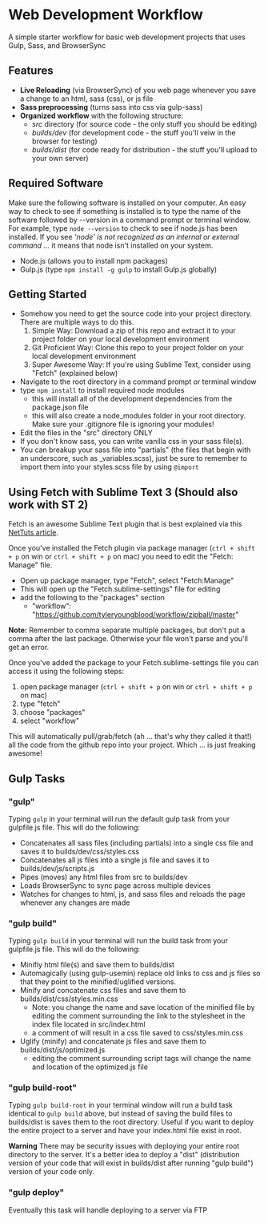 # Web Development Workflow

A simple starter workflow for basic web development projects that uses Gulp, Sass, and BrowserSync

## Features
- **Live Reloading** (via BrowserSync) of you web page whenever you save a change to an html, sass (css), or js file
- **Sass preprocessing** (turns sass into css via gulp-sass)
- **Organized workflow** with the following structure:
    - *src* directory (for source code - the only stuff you should be editing)
    - *builds/dev* (for development code - the stuff you'll veiw in the browser for testing)
    - *builds/dist* (for code ready for distribution - the stuff you'll upload to your own server)

## Required Software
Make sure the following software is installed on your computer. An easy way to check to see if something is installed is to type the name of the software followed by --version in a command prompt or terminal window. For example, type <code>node --version</code> to check to see if node.js has been installed. If you see *'node' is not recognized as an internal or external command ...* it means that node isn't installed on your system.
- Node.js (allows you to install npm packages)
- Gulp.js (type <code>npm install -g gulp</code> to install Gulp.js globally)

## Getting Started
- Somehow you need to get the source code into your project directory. There are multiple ways to do this.
    1. Simple Way: Download a zip of this repo and extract it to your project folder on your local development environment
    2. Git Proficient Way: Clone this repo to your project folder on your local development environment
    3. Super Awesome Way: If you're using Sublime Text, consider using "Fetch" (explained below)
- Navigate to the root directory in a command prompt or terminal window
- type <code>npm install</code> to install required node modules
    - this will install all of the development dependencies from the package.json file
    - this will also create a node_modules folder in your root directory. Make sure your .gitignore file is ignoring your modules!
- Edit the files in the "src" directory ONLY
- If you don't know sass, you can write vanilla css in your sass file(s). 
- You can breakup your sass file into "partials" (the files that begin with an underscore, such as _variables.scss), just be sure to remember to import them into your styles.scss file by using <code>@import</code>

## Using Fetch with Sublime Text 3 (Should also work with ST 2)
Fetch is an awesome Sublime Text plugin that is best explained via this [NetTuts article](http://code.tutsplus.com/articles/introducing-nettuts-fetch--net-23490).

Once you've installed the Fetch plugin via package manager (<code>ctrl + shift + p</code> on win or <code>ctrl + shift + p</code> on mac) you need to edit the "Fetch: Manage" file.
- Open up package manager, type "Fetch", select "Fetch:Manage"
- This will open up the "Fetch.sublime-settings" file for editing
- add the following to the "packages" section
   - "workflow": "https://github.com/tyleryoungblood/workflow/zipball/master"

**Note:** Remember to comma separate multiple packages, but don't put a comma after the last package. Otherwise your file won't parse and you'll get an error. 

Once you've added the package to your Fetch.sublime-settings file you can access it using the following steps:

1.  open package manager (<code>ctrl + shift + p</code> on win or <code>ctrl + shift + p</code> on mac)
2.  type "fetch"
3.  choose "packages"
4.  select "workflow"

This will automatically pull/grab/fetch (ah ... that's why they called it that!) all the code from the github repo into your project. Which ... is just freaking awesome!

## Gulp Tasks

### "gulp"
Typing <code>gulp</code> in your terminal will run the default gulp task from your gulpfile.js file. This will do the following:
- Concatenates all sass files (including partials) into a single css file and saves it to builds/dev/css/styles.css
- Concatenates all js files into a single js file and saves it to builds/dev/js/scripts.js
- Pipes (moves) any html files from src to builds/dev
- Loads BrowserSync to sync page across multiple devices
- Watches for changes to html, js, and sass files and reloads the page whenever any changes are made

### "gulp build"
Typing <code>gulp build</code> in your terminal will run the build task from your gulpfile.js file. This will do the following:

- Minifiy html file(s) and save them to builds/dist
- Automagically (using gulp-usemin) replace old links to css and js files so that they point to the minified/uglified versions.
- Minify and concatenate css files and save them to builds/dist/css/styles.min.css
    - Note: you change the name and save location of the minified file by editing the comment surrounding the link to the stylesheet in the index file located in src/index.html
    - a comment of <!-- build:css css/styles.min.css --> will result in a css file saved to css/styles.min.css
- Uglify (minify) and concatenate js files and save them to builds/dist/js/optimized.js
    - editing the comment surrounding script tags will change the name and location of the optimized.js file   

### "gulp build-root"
Typing <code>gulp build-root</code> in your terminal window will run a build task identical to <code>gulp build</code> above, but instead of saving the build files to builds/dist is saves them to the root directory. Useful if you want to deploy the entire project to a server and have your index.html file exist in root.

**Warning** There may be security issues with deploying your entire root directory to the server. It's a better idea to deploy a "dist" (distribution version of your code that will exist in builds/dist after running "gulp build") version of your code only.

### "gulp deploy"
Eventually this task will handle deploying to a server via FTP
